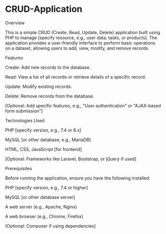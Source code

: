 # CRUD-Application
Overview

This is a simple CRUD (Create, Read, Update, Delete) application built using PHP to manage [specify resource, e.g., user data, tasks, or products]. The application provides a user-friendly interface to perform basic operations on a dataset, allowing users to add, view, modify, and remove records.

Features





Create: Add new records to the database.



Read: View a list of all records or retrieve details of a specific record.



Update: Modify existing records.



Delete: Remove records from the database.



[Optional: Add specific features, e.g., "User authentication" or "AJAX-based form submission"]

Technologies Used





PHP [specify version, e.g., 7.4 or 8.x]



MySQL [or other database, e.g., MariaDB]



HTML, CSS, JavaScript [for frontend]



[Optional: Frameworks like Laravel, Bootstrap, or jQuery if used]

Prerequisites

Before running the application, ensure you have the following installed:





PHP [specify version, e.g., 7.4 or higher]



MySQL [or other database server]



A web server (e.g., Apache, Nginx)



A web browser (e.g., Chrome, Firefox)



[Optional: Composer if using dependencies]
